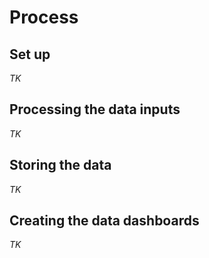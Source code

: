 # Process

## Set up
*TK*

## Processing the data inputs
*TK*

## Storing the data
*TK*

## Creating the data dashboards
*TK*
